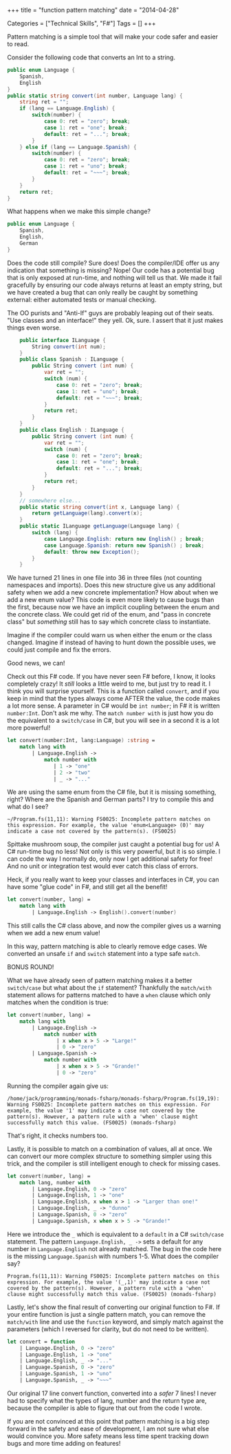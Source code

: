 +++
title = "function pattern matching"
date = "2014-04-28"

Categories = ["Technical Skills", "F#"]
Tags = []
+++

Pattern matching is a simple tool that will make your code safer and
easier to read.

Consider the following code that converts an Int to a string.

``` csharp
public enum Language {
    Spanish,
    English
}
public static string convert(int number, Language lang) {
    string ret = "";
    if (lang == Language.English) {
        switch(number) {
            case 0: ret = "zero"; break;
            case 1: ret = "one"; break;
            default: ret = "..."; break;
        }
    } else if (lang == Language.Spanish) {
        switch(number) {
            case 0: ret = "zero"; break;
            case 1: ret = "uno"; break;
            default: ret = "~~~"; break;
        }
    }
    return ret;
}
```

What happens when we make this simple change?

``` csharp
public enum Language {
    Spanish,
    English,
    German
}
``` 

Does the code still compile? Sure does! Does the compiler/IDE offer us
any indication that something is missing? Nope! Our code has a
potential bug that is only exposed at run-time, and nothing will tell
us that. We made it fail gracefully by ensuring our code always
returns at least an empty string, but we have created a bug that can
only really be caught by something external: either automated tests or
manual checking.

The OO purists and "Anti-If" guys are probably leaping out of their
seats. "Use classes and an interface!" they yell. Ok, sure. I assert
that it just makes things even worse.


``` csharp
	public interface ILanguage {
		String convert(int num);
	}
	public class Spanish : ILanguage {
		public String convert (int num) {
			var ret = "";
	        switch (num) {
				case 0: ret = "zero"; break;
				case 1: ret = "uno"; break;
				default: ret = "~~~"; break;
	        }
			return ret;
		}
	}
	public class English : ILanguage {
		public String convert (int num) {
			var ret = "";
	        switch (num) {
				case 0: ret = "zero"; break;
				case 1: ret = "one"; break;
				default: ret = "..."; break;
	        }
			return ret;
		}
	}
    // somewhere else...
    public static string convert(int x, Language lang) {
        return getLanguage(lang).convert(x);
    }
    public static ILanguage getLanguage(Language lang) {
        switch (lang) {
            case Language.English: return new English() ; break;
            case Language.Spanish: return new Spanish() ; break;
            default: throw new Exception();
        }
    }
``` 

We have turned 21 lines in one file into 36 in three files (not
counting namespaces and imports). Does this new structure give us any
additional safety when we add a new concrete implementation? How about
when we add a new enum value? This code is even more likely to cause
bugs than the first, because now we have an implicit coupling between
the enum and the concrete class. We could get rid of the enum, and
"pass in concrete class" but _something_ still has to say which
concrete class to instantiate.

Imagine if the compiler could warn us when either the enum or the
class changed. Imagine if instead of having to hunt down the possible
uses, we could just compile and fix the errors.

Good news, we can!

Check out this F# code. If you have never seen F# before, I know, it
looks completely crazy! It _still_ looks a little weird to me, but
just try to read it. I think you will surprise yourself. This is a
function called `convert`, and if you keep in mind that the types
always come AFTER the value, the code makes a lot more sense. A
parameter in C# would be `int number`; in F# it is written
`number:Int`. Don't ask me why. The `match number with` is just how
you do the equivalent to a `switch/case` in C#, but you will see in a
second it is a lot more powerful!

``` fsharp
let convert(number:Int, lang:Language) :string =
    match lang with
        | Language.English -> 
            match number with
               | 1 -> "one" 
               | 2 -> "two" 
               | _ -> "..."
``` 

We are using the same enum from the C# file, but it is missing
something, right? Where are the Spanish and German parts? I try to
compile this and what do I see?

` ~/Program.fs(11,11): Warning FS0025: Incomplete pattern
matches on this expression. For example, the value 'enum<Language>
(0)' may indicate a case not covered by the pattern(s). (FS0025) `

Spittake mushroom soup, the compiler just caught a potential bug for
us! A C# run-time bug no less! Not only is this very powerful, but it
is so simple. I can code the way I normally do, only now I get
additional safety for free! And no unit or integration test would ever
catch this class of errors. 

Heck, if you really want to keep your classes and interfaces in C#,
you can have some "glue code" in F#, and still get all the benefit!

``` fsharp
let convert(number, lang) =
    match lang with
        | Language.English -> English().convert(number)
```

This still calls the C# class above, and now the compiler gives us a
warning when we add a new enum value!

In this way, pattern matching is able to clearly remove edge cases. We
converted an unsafe `if` and `switch` statement into a type safe
`match`.

BONUS ROUND!

What we have already seen of pattern matching makes it a better
`switch/case` but what about the `if` statement? Thankfully the
`match/with` statement allows for patterns matched to have a `when`
clause which only matches when the condition is true:

``` fsharp
let convert(number, lang) =
    match lang with
        | Language.English -> 
            match number with 
                | x when x > 5 -> "Large!"
                | 0 -> "zero"
        | Language.Spanish -> 
            match number with 
                | x when x > 5 -> "Grande!"
                | 0 -> "zero"
``` 

Running the compiler again give us:

` /home/jack/programming/monads-fsharp/monads-fsharp/Program.fs(19,19):
Warning FS0025: Incomplete pattern matches on this expression. For
example, the value '1' may indicate a case not covered by the
pattern(s). However, a pattern rule with a 'when' clause might
successfully match this value. (FS0025) (monads-fsharp) `

That's right, it checks numbers too.

Lastly, it is possible to match on a combination of values, all at
once. We can convert our more complex structure to something simpler
using this trick, and the compiler is still intelligent enough to
check for missing cases.

``` fsharp
let convert(number, lang) =
    match lang, number with
        | Language.English, 0 -> "zero" 
        | Language.English, 1 -> "one"
        | Language.English, x when x > 1 -> "Larger than one!"
        | Language.English, _ -> "dunno"
        | Language.Spanish, 0 -> "zero" 
        | Language.Spanish, x when x > 5 -> "Grande!"
``` 

Here we introduce the `_` which is equivalent to a `default` in a C#
`switch/case` statement. The pattern `Language.English, _ ->` sets a
default for any number in `Language.English` not already matched. The
bug in the code here is the missing `Language.Spanish` with numbers
1-5. What does the compiler say?

`Program.fs(11,11): Warning FS0025: Incomplete pattern matches on this
expression. For example, the value '(_,1)' may indicate a case not
covered by the pattern(s). However, a pattern rule with a 'when'
clause might successfully match this value. (FS0025) (monads-fsharp)`

Lastly, let's show the final result of converting our original
function to F#. If your entire function is just a single pattern
match, you can remove the `match/with` line and use the `function`
keyword, and simply match against the parameters (which I reversed for
clarity, but do not need to be written).

```fsharp
let convert = function
    | Language.English, 0 -> "zero" 
    | Language.English, 1 -> "one"
    | Language.English, _ -> "..."
    | Language.Spanish, 0 -> "zero" 
    | Language.Spanish, 1 -> "uno" 
    | Language.Spanish, _ -> "~~~"
```

Our original 17 line convert function, converted into a _safer_ 7
lines! I never had to specify what the types of lang, number and the
return type are, because the compiler is able to figure that out from
the code I wrote.

If you are not convinced at this point that pattern matching is a big
step forward in the safety and ease of development, I am not sure what
else would convince you. More safety means less time spent tracking
down bugs and more time adding on features!
